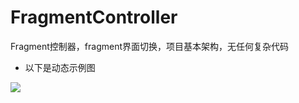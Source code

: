 # FragmentController

Fragment控制器，fragment界面切换，项目基本架构，无任何复杂代码

* 以下是动态示例图

![](https://github.com/Qiang3570/FragmentController/blob/master/sample.gif)
